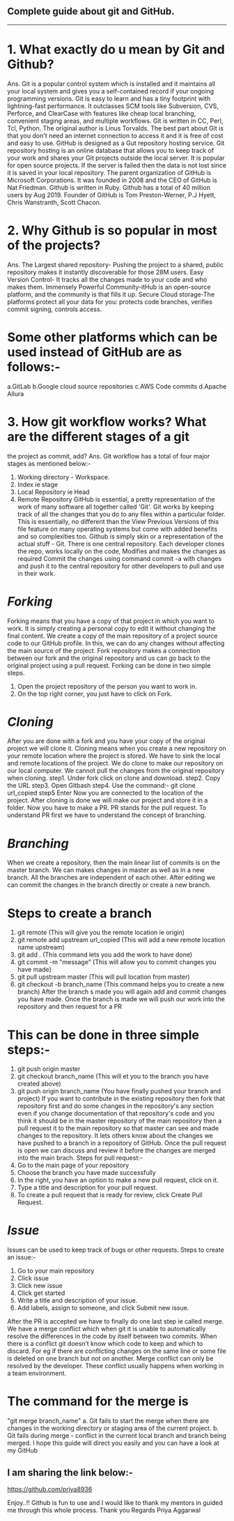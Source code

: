 ## Complete guide about git and GitHub.
------------------------------------------------------------------------------
# 1. What exactly do u mean by Git and Github?
Ans. Git is a popular control system which is installed and it maintains all your 
local system and gives you a self-contained record if your ongoing programming 
versions. Git is easy to learn and has a tiny footprint with lightning-fast 
performance. It outclasses SCM tools like Subversion, CVS, Perforce, and ClearCase 
with features like cheap local branching, convenient staging areas, and 
multiple workflows. Git is written in CC, Perl, Tcl, Python. The original author is
Linus Torvalds. The best part about Git is that you don't need an internet connection to 
access it and it is free of cost and easy to use. 
GitHub is designed as a Gut repository hosting service. Git repository hosting is 
an online database that allows you to keep track of your work and shares your 
Git projects outside the local server. It is popular for open source projects. 
If the server is failed then the data is not lost since it is saved in your 
local repository. The parent organization of GitHub is Microsoft Corporations.
It was founded in 2008 and the CEO of GitHub is Nat Friedman. Github is written 
in Ruby. Github has a total of 40 million users by Aug 2019. Founder of GitHub is
Tom Preston-Werner, P.J Hyett, Chris Wanstranth, Scott Chacon.

# 2. Why Github is so popular in most of the projects? 
Ans. 
The Largest shared repository- Pushing the project to a shared, public repository
makes it instantly discoverable for those 28M users.
Easy Version Control- It tracks all the changes made to your code and who makes them.
Immensely Powerful Community-itHub is an open-source platform, and the community is
that fills it up.
Secure Cloud storage-The platforms protect all your data for you: protects code branches, 
verifies commit signing, controls access. 
# Some other platforms which can be used instead of GitHub are as follows:-
a.GitLab
b.Google cloud source repositories 
c.AWS Code commits 
d.Apache Allura 

# 3. How git workflow works? What are the different stages of a git 
the project as commit, add?
Ans. Git workflow has a total of four major stages as mentioned below:-
1. Working directory - Workspace.
2. Index ie stage
3. Local Repository ie Head
4. Remote Repository
GitHub is essential, a pretty representation of the work of many 
software all together called 'Git'. Git works by keeping track of all the changes that 
you do to any files within a particular folder. This is essentially, no 
different than the View Previous Versions of this file feature on many 
operating systems but come with added benefits and so complexities too. 
Github is simply skin or a representation of the actual stuff - Git.
There is one central repository. 
Each developer clones the repo,
works locally on the code,
Modifies and makes the changes as required
Commit the changes using command commit -a with changes
and push it to the central repository 
for other developers to pull and use in their work.

# *Forking*
Forking means that you have a copy of that project in which you want to work. It is 
simply creating a personal copy to edit it without changing the final content. We create
a copy of the main repository of a project source code to our GitHub profile. 
In this, we can do any changes without affecting the main source of the project. 
Fork repository makes a connection between our fork and the original repository and us
can go back to the original project using a pull request. 
Forking can be done in two simple steps.
1. Open the project repository of the person you want to work in.
2. On the top right corner, you just have to click on Fork.

# *Cloning*
After you are done with a fork and you have your copy of the original project we will clone it.
Cloning means when you create a new repository on your remote location where the project is stored.
We have to sink the local and remote locations of the project.
We do clone to make our repository on our local computer. 
We cannot pull the changes from the original repository when cloning. 
step1. Under fork click on clone and download.
step2. Copy the URL
step3. Open Gitbash
step4. Use the command:-
git clone url_copied 
step5 Enter
Now you are connected to the location of the project.
After cloning is done we will make our project and store it in a folder.
Now you have to make a PR. PR stands for the pull request. To understand PR first we have to
understand the concept of branching.
# *Branching*
When we create a repository, then the main linear list of 
commits is on the master branch. We can makes changes in master as well 
as in a new branch. All the branches are independent of each other. 
After editing we can commit the changes in the branch directly or create 
a new branch. 
# Steps to create a branch
1. git remote (This will give you the remote location ie origin)
2. git remote add upstream url_copied (This will add a new remote location name upstream)
3. git add . (This command lets you add the work to have done)
4. git commit -m "message" (This will allow you to commit changes you have made)
5. git pull upstream master (This will pull location from master)
6. git checkout -b branch_name (This command helps you to create a new branch)
After the branch s made you will again add and commit changes you have made.
Once the branch is made we will push our work into the repository and then request for a PR
# This can be done in three simple steps:-
1. git push origin master
2. git checkout branch_name (This will et you to the branch you have created above)
3. git push origin branch_name (You have finally pushed your branch and project)
If you want to contribute in the existing repository then fork that repository first and 
do some changes in the repository's any section even if you change documentation of 
that repository's code and you think it should be in the master repository of the main repository 
then a pull request it to the main repository so that master can see and made changes to the 
repository.
It lets others know about the changes we have pushed to a branch in 
a repository of GitHub. Once the pull request is open we can discuss 
and review it before the changes are merged into the main brach. 
Steps for pull request:-
1. Go to the main page of your repository
2. Choose the branch you have made successfully
3. In the right, you have an option to make a new pull request, click on it.
4. Type a title and description for your pull request.
5. To create a pull request that is ready for review, click Create Pull Request.

# *Issue*
Issues can be used to keep track of bugs or other requests.
Steps to create an issue:-
1. Go to your main repository
2. Click issue
3. Click new issue 
4. Click get started
5. Write a title and description of your issue.
6. Add labels, assign to someone, and click Submit new issue.

After the PR is accepted we have to finally do one last step ie called merge.
We have a merge conflict which when git it is unable to automatically resolve the differences 
in the code by itself between two commits. When there is a conflict git 
doesn’t know which code to keep and which to discard. For eg if there are 
conflicting changes on the same line or some file is deleted on one branch 
but not on another. Merge conflict can only be resolved by the developer. 
These conflict usually happens when working in a team environment. 
# The command for the merge is 
"git merge branch_name"
a. Git fails to start the merge when there are changes in the working directory 
or staging area of the current project.
b. Git fails during merge - conflict in the current local branch and branch being
merged. 
I hope this guide will direct you easily and you can have a look at my GitHub
## I am sharing the link below:-
https://github.com/priya8936

Enjoy..!! 
Github is fun to use and I would like to thank my mentors in guided me 
through this whole process.
Thank you
Regards
Priya Aggarwal



